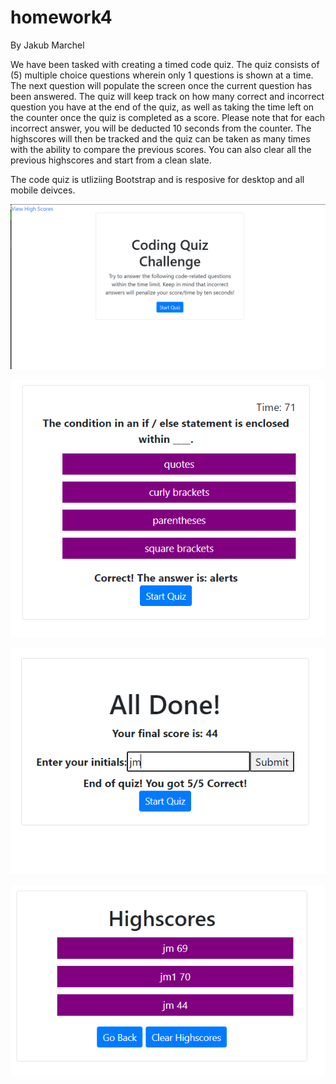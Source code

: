 # homework4

By Jakub Marchel 

We have been tasked with creating a timed code quiz. The quiz consists of (5) multiple choice questions wherein only 1 questions is shown at a time. The next question will populate the screen once the current question has been answered. The quiz will keep track on how many correct and incorrect question you have at the end of the quiz, as well as taking the time left on the counter once the quiz is completed as a score. Please note that for each incorrect answer, you will be deducted 10 seconds from the counter. The highscores will then be tracked and the quiz can be taken as many times with the ability to compare the previous scores. You can also clear all the previous highscores and start from a clean slate. 

The code quiz is utliziing Bootstrap and is resposive for desktop and all mobile deivces. 

![Startpage screensshot](/Assets/Startpage.PNG)

![questionAnswer screenshot](Assets/questionAnswer.PNG)

![SubmitHighScore screenshot](/Assets/SubmitHighScores.PNG)

![StoresHighScores](/Assets/StoresHighScores.PNG)
